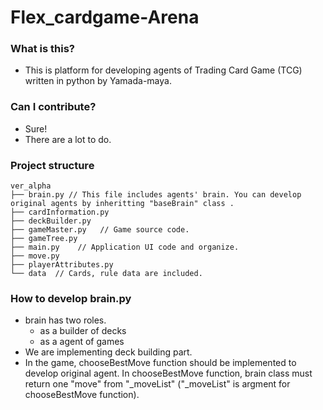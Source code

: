 # Flex_cardgame-Arena
### What is this?
- This is platform for developing agents of Trading Card Game (TCG) written in python by Yamada-maya.
### Can I contribute?
- Sure! 
- There are a lot to do.
### Project structure

```
ver_alpha
├── brain.py // This file includes agents' brain. You can develop original agents by inheritting "baseBrain" class .
├── cardInformation.py
├── deckBuilder.py
├── gameMaster.py   // Game source code.
├── gameTree.py
├── main.py    // Application UI code and organize.
├── move.py
├── playerAttributes.py
└── data  // Cards, rule data are included.
```

### How to develop brain.py
- brain has two roles.
	- as a builder of decks
	- as a agent of games
- We are implementing deck building part.
- In the game, chooseBestMove function should be implemented to develop original agent. In chooseBestMove function, brain class must return one "move" from "_moveList" ("_moveList" is argment for chooseBestMove function).
